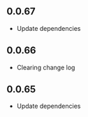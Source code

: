 ## 0.0.67

* Update dependencies

## 0.0.66

* Clearing change log

## 0.0.65

* Update dependencies
